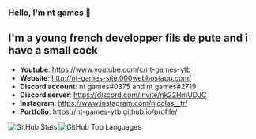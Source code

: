 ### Hello, I'm nt games  👋

## I'm a young french developper fils de pute and i have a small cock
- **Youtube**: https://www.youtube.com/c/nt-games-ytb 
- **Website**: http://nt-games-site.000webhostapp.com/
- **Discord account**: nt games#0375 and nt games#2719 
- **Discord server**: https://discord.com/invite/nk22HmUDJC 
- **Instagram**: https://www.instagram.com/nicolas__tr/ 
- **Portfolio**: https://nt-games-ytb.github.io/profile/



<img align="left" alt="GitHub Stats" src="https://github-readme-stats.vercel.app/api?username=nt-games-ytb&show_icons=true&hide_border=true"/>

<img align="left" alt="GitHub Top Languages" src="https://github-readme-stats.vercel.app/api/top-langs/?username=nt-games-ytb"/>
